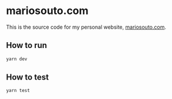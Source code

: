 # mariosouto.com

This is the source code for my personal website, [mariosouto.com](http://mariosouto.com).

## How to run

```sh
yarn dev
```

## How to test

```sh
yarn test
```
